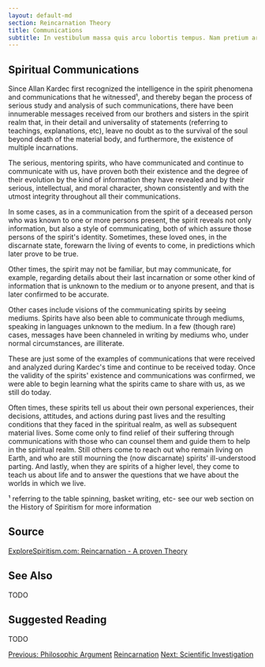 ```yaml
---
layout: default-md
section: Reincarnation Theory
title: Communications
subtitle: In vestibulum massa quis arcu lobortis tempus. Nam pretium arcu in odio vulputate luctus.
---
```


## Spiritual Communications
Since Allan Kardec first recognized the intelligence in the spirit phenomena and communications that he witnessed¹, and thereby began the process of serious study and analysis of such communications, there have been innumerable messages received from our brothers and sisters in the spirit realm that, in their detail and  universality of statements (referring to teachings, explanations, etc),  leave no doubt as to the survival of the soul beyond death of the material body, and furthermore, the existence of multiple incarnations.  

The serious, mentoring spirits, who have communicated and continue to communicate with us, have proven both their existence and the degree of their evolution by the kind of  information they have revealed and by their serious, intellectual, and moral character, shown consistently and with the utmost integrity throughout all their communications.

In some cases, as in a communication from the spirit of a deceased person who was known to one or more persons present, the spirit reveals not only information, but also a style of communicating, both of which assure those persons of the spirit's identity.  Sometimes, these loved ones, in the discarnate state, forewarn the living of events to come, in predictions which later prove to be true.

Other times, the spirit may not be familiar, but may communicate, for example, regarding details about their last incarnation or some other kind of information that is unknown to the medium or to anyone present, and that is later confirmed to be accurate.  

Other cases include visions of the communicating spirits by seeing mediums. Spirits have also been able to communicate through mediums, speaking in languages unknown to the medium.  In a few (though rare) cases, messages have been channeled in writing by mediums who, under normal circumstances, are illiterate.  

These are just some of the examples of communications that were received and analyzed during Kardec's time and continue to be received today.  Once the validity of the spirits' existence and communications was confirmed, we were able to begin learning what the spirits came to share with us, as we still do today.

Often times, these spirits tell us about their own personal experiences, their decisions, attitudes, and actions during past lives and the resulting conditions that they faced in the spiritual realm, as well as subsequent material lives.  Some come only to find relief of their suffering through communications with those who can counsel them and guide them to help in the spiritual realm.  Still others come to reach out who remain living on Earth, and who are still mourning the (now discarnate) spirits' ill-understood parting.  And lastly, when they are spirits of a higher level,  they come to teach us about life and to answer the questions that we have about the worlds in which we live.  

¹ referring to the table spinning, basket writing, etc- see our web section on the History of Spiritism for more information


## Source
[ExploreSpiritism.com: Reincarnation - A proven Theory](http://file://www.explorespiritism.com/Philosophy_Reincarnation_Proven%20Theory_Intro.htm)



## See Also
TODO


## Suggested Reading
TODO




<a href="philosophy" class="button">Previous: Philosophic Argument</a>
<a href="../" class="button special">Reincarnation</a>
<a href="science" class="button">Next: Scientific Investigation</a>
